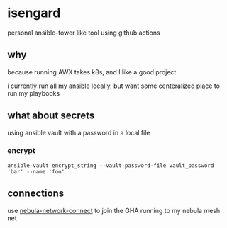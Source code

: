 # isengard
personal ansible-tower like tool using github actions

## why

because running AWX takes k8s, and I like a good project

i currently run all my ansible locally, but want some centeralized place to run my playbooks

## what about secrets

using ansible vault with a password in a local file

### encrypt

```
ansible-vault encrypt_string --vault-password-file vault_password 'bar' --name 'foo'
```

## connections

use [nebula-network-connect](https://github.com/marketplace/actions/nebula-network-connect) to join the GHA running to my nebula mesh net
